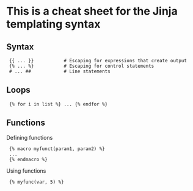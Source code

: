 # This is a cheat sheet for the Jinja templating syntax

## Syntax

     {{ ... }}           # Escaping for expressions that create output
     {% ... %}           # Escaping for control statements
     # ... ##            # Line statements

## Loops

     {% for i in list %} ... {% endfor %}

## Functions

Defining functions

     {% macro myfunct(param1, param2) %}
     ...
     {% endmacro %}

Using functions

     {% myfunc(var, 5) %}
